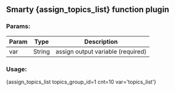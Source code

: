 ## Smarty {assign_topics_list} function plugin

### Params:
Param | Type | Description
--- | --- | ---
var | String | assign output variable (required)

### Usage:
{assign_topics_list topics_group_id=1 cnt=10 var='topics_list'}
